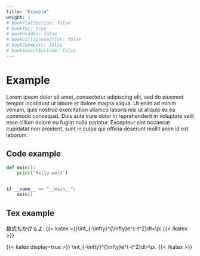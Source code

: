 ```yaml
---
title: "Example"
weight: 1
# bookFlatSection: false
# bookToc: true
# bookHidden: false
# bookCollapseSection: false
# bookComments: false
# bookSearchExclude: false
---
```


# Example

Lorem ipsum dolor sit amet, consectetur adipiscing elit, sed do eiusmod tempor incididunt ut labore et dolore magna aliqua. Ut enim ad minim veniam, quis nostrud exercitation ullamco laboris nisi ut aliquip ex ea commodo consequat. Duis aute irure dolor in reprehenderit in voluptate velit esse cillum dolore eu fugiat nulla pariatur. Excepteur sint occaecat cupidatat non proident, sunt in culpa qui officia deserunt mollit anim id est laborum.

## Code example

```python
def main():
    print("Hello wold")


if __name__ == "__main__":
    main()
```

## Tex example

数式もかけるよ: {{< katex >}}\int_{-\infty}^{\infty}e^{-t^2}dt=\pi.{{< /katex >}}

{{< katex display=true >}}
  \int_{-\infty}^{\infty}e^{-t^2}dt=\pi.
{{< /katex >}}
